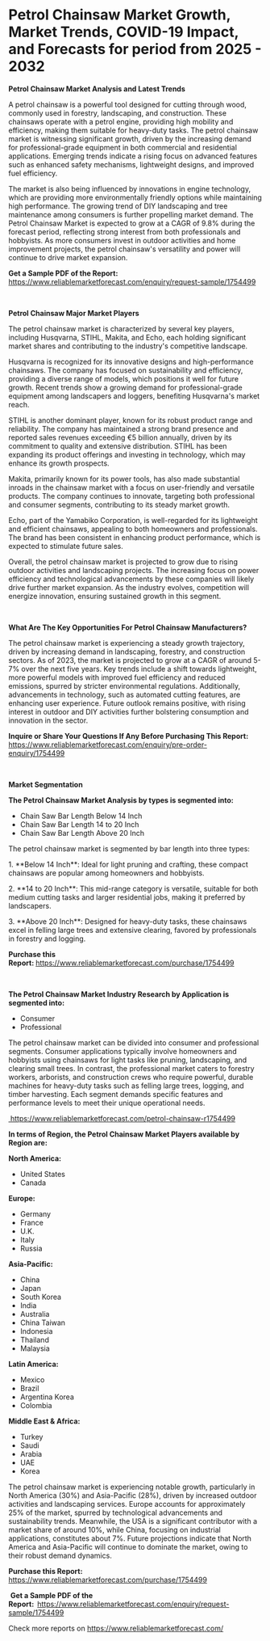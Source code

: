 <p><h1>Petrol Chainsaw Market Growth, Market Trends, COVID-19 Impact, and Forecasts for period from 2025 - 2032</h1></p><p><strong>Petrol Chainsaw Market Analysis and Latest Trends</strong></p>
<p><p>A petrol chainsaw is a powerful tool designed for cutting through wood, commonly used in forestry, landscaping, and construction. These chainsaws operate with a petrol engine, providing high mobility and efficiency, making them suitable for heavy-duty tasks. The petrol chainsaw market is witnessing significant growth, driven by the increasing demand for professional-grade equipment in both commercial and residential applications. Emerging trends indicate a rising focus on advanced features such as enhanced safety mechanisms, lightweight designs, and improved fuel efficiency. </p><p>The market is also being influenced by innovations in engine technology, which are providing more environmentally friendly options while maintaining high performance. The growing trend of DIY landscaping and tree maintenance among consumers is further propelling market demand. The Petrol Chainsaw Market is expected to grow at a CAGR of 9.8% during the forecast period, reflecting strong interest from both professionals and hobbyists. As more consumers invest in outdoor activities and home improvement projects, the petrol chainsaw's versatility and power will continue to drive market expansion.</p></p>
<p><strong>Get a Sample PDF of the Report:&nbsp;</strong> <a href="https://www.reliablemarketforecast.com/enquiry/request-sample/1754499?utm_campaign=2124&utm_medium=2&utm_source=Github&utm_content=ia&utm_term=18022025&utm_id=petrol-chainsaw">https://www.reliablemarketforecast.com/enquiry/request-sample/1754499</a></p>
<p>&nbsp;</p>
<p><strong>Petrol Chainsaw Major Market Players</strong></p>
<p><p>The petrol chainsaw market is characterized by several key players, including Husqvarna, STIHL, Makita, and Echo, each holding significant market shares and contributing to the industry's competitive landscape. </p><p>Husqvarna is recognized for its innovative designs and high-performance chainsaws. The company has focused on sustainability and efficiency, providing a diverse range of models, which positions it well for future growth. Recent trends show a growing demand for professional-grade equipment among landscapers and loggers, benefiting Husqvarna's market reach.</p><p>STIHL is another dominant player, known for its robust product range and reliability. The company has maintained a strong brand presence and reported sales revenues exceeding €5 billion annually, driven by its commitment to quality and extensive distribution. STIHL has been expanding its product offerings and investing in technology, which may enhance its growth prospects.</p><p>Makita, primarily known for its power tools, has also made substantial inroads in the chainsaw market with a focus on user-friendly and versatile products. The company continues to innovate, targeting both professional and consumer segments, contributing to its steady market growth.</p><p>Echo, part of the Yamabiko Corporation, is well-regarded for its lightweight and efficient chainsaws, appealing to both homeowners and professionals. The brand has been consistent in enhancing product performance, which is expected to stimulate future sales.</p><p>Overall, the petrol chainsaw market is projected to grow due to rising outdoor activities and landscaping projects. The increasing focus on power efficiency and technological advancements by these companies will likely drive further market expansion. As the industry evolves, competition will energize innovation, ensuring sustained growth in this segment.</p></p>
<p>&nbsp;</p>
<p><strong>What Are The Key Opportunities For Petrol Chainsaw Manufacturers?</strong></p>
<p><p>The petrol chainsaw market is experiencing a steady growth trajectory, driven by increasing demand in landscaping, forestry, and construction sectors. As of 2023, the market is projected to grow at a CAGR of around 5-7% over the next five years. Key trends include a shift towards lightweight, more powerful models with improved fuel efficiency and reduced emissions, spurred by stricter environmental regulations. Additionally, advancements in technology, such as automated cutting features, are enhancing user experience. Future outlook remains positive, with rising interest in outdoor and DIY activities further bolstering consumption and innovation in the sector.</p></p>
<p><strong>Inquire or Share Your Questions If Any Before Purchasing This Report:</strong> <a href="https://www.reliablemarketforecast.com/enquiry/pre-order-enquiry/1754499?utm_campaign=2124&utm_medium=2&utm_source=Github&utm_content=ia&utm_term=18022025&utm_id=petrol-chainsaw">https://www.reliablemarketforecast.com/enquiry/pre-order-enquiry/1754499</a></p>
<p>&nbsp;</p>
<p><strong>Market Segmentation</strong></p>
<p><strong>The Petrol Chainsaw Market Analysis by types is segmented into:</strong></p>
<p><ul><li>Chain Saw Bar Length Below 14 Inch</li><li>Chain Saw Bar Length 14 to 20 Inch</li><li>Chain Saw Bar Length Above 20 Inch</li></ul></p>
<p><p>The petrol chainsaw market is segmented by bar length into three types: </p><p>1. **Below 14 Inch**: Ideal for light pruning and crafting, these compact chainsaws are popular among homeowners and hobbyists.</p><p>2. **14 to 20 Inch**: This mid-range category is versatile, suitable for both medium cutting tasks and larger residential jobs, making it preferred by landscapers.</p><p>3. **Above 20 Inch**: Designed for heavy-duty tasks, these chainsaws excel in felling large trees and extensive clearing, favored by professionals in forestry and logging.</p></p>
<p><strong>Purchase this Report:&nbsp;</strong><a href="https://www.reliablemarketforecast.com/purchase/1754499?utm_campaign=2124&utm_medium=2&utm_source=Github&utm_content=ia&utm_term=18022025&utm_id=petrol-chainsaw">https://www.reliablemarketforecast.com/purchase/1754499</a></p>
<p>&nbsp;</p>
<p><strong>The Petrol Chainsaw Market Industry Research by Application is segmented into:</strong></p>
<p><ul><li>Consumer</li><li>Professional</li></ul></p>
<p><p>The petrol chainsaw market can be divided into consumer and professional segments. Consumer applications typically involve homeowners and hobbyists using chainsaws for light tasks like pruning, landscaping, and clearing small trees. In contrast, the professional market caters to forestry workers, arborists, and construction crews who require powerful, durable machines for heavy-duty tasks such as felling large trees, logging, and timber harvesting. Each segment demands specific features and performance levels to meet their unique operational needs.</p></p>
<p><a href="https://www.reliablemarketforecast.com/petrol-chainsaw-r1754499?utm_campaign=2124&utm_medium=2&utm_source=Github&utm_content=ia&utm_term=18022025&utm_id=petrol-chainsaw">&nbsp;https://www.reliablemarketforecast.com/petrol-chainsaw-r1754499</a></p>
<p><strong>In terms of Region, the Petrol Chainsaw Market Players available by Region are:</strong></p>
<p>
    <p> <strong> North America: </strong>
        <ul>
            <li>United States</li>
            <li>Canada</li>
        </ul>
        </p> 
    <p> <strong> Europe: </strong>
        <ul>
            <li>Germany</li>
            <li>France</li>
            <li>U.K.</li>
            <li>Italy</li>
            <li>Russia</li>
        </ul>
        </p> 
    <p> <strong> Asia-Pacific: </strong>
        <ul>
            <li>China</li>
            <li>Japan</li>
            <li>South Korea</li>
            <li>India</li>
            <li>Australia</li>
            <li>China Taiwan</li>
            <li>Indonesia</li>
            <li>Thailand</li>
            <li>Malaysia</li>
        </ul>
        </p> 
    <p> <strong> Latin America: </strong>
        <ul>
            <li>Mexico</li>
            <li>Brazil</li>
            <li>Argentina Korea</li>
            <li>Colombia</li>
        </ul>
        </p> 
    <p> <strong> Middle East & Africa: </strong>
        <ul>
            <li>Turkey</li>
            <li>Saudi</li>
            <li>Arabia</li>
            <li>UAE</li>
            <li>Korea</li>
        </ul>
    </p>
    </p>
<p><p>The petrol chainsaw market is experiencing notable growth, particularly in North America (30%) and Asia-Pacific (28%), driven by increased outdoor activities and landscaping services. Europe accounts for approximately 25% of the market, spurred by technological advancements and sustainability trends. Meanwhile, the USA is a significant contributor with a market share of around 10%, while China, focusing on industrial applications, constitutes about 7%. Future projections indicate that North America and Asia-Pacific will continue to dominate the market, owing to their robust demand dynamics.</p></p>
<p><strong>Purchase this Report: </strong><a href="https://www.reliablemarketforecast.com/purchase/1754499?utm_campaign=2124&utm_medium=2&utm_source=Github&utm_content=ia&utm_term=18022025&utm_id=petrol-chainsaw">https://www.reliablemarketforecast.com/purchase/1754499</a></p>
<p>&nbsp;<strong>Get a Sample PDF of the Report:&nbsp;&nbsp;</strong><a href="https://www.reliablemarketforecast.com/enquiry/request-sample/1754499?utm_campaign=2124&utm_medium=2&utm_source=Github&utm_content=ia&utm_term=18022025&utm_id=petrol-chainsaw">https://www.reliablemarketforecast.com/enquiry/request-sample/1754499</a></p>
<p><strong></strong></p>
<p>Check more reports on <a href="https://www.reliablemarketforecast.com/?utm_campaign=2124&utm_medium=2&utm_source=Github&utm_content=ia&utm_term=18022025&utm_id=petrol-chainsaw">https://www.reliablemarketforecast.com/</a></p>
